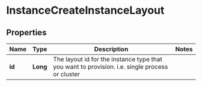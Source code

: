 

# InstanceCreateInstanceLayout

## Properties

Name | Type | Description | Notes
------------ | ------------- | ------------- | -------------
**id** | **Long** | The layout id for the instance type that you want to provision. i.e. single process or cluster | 



